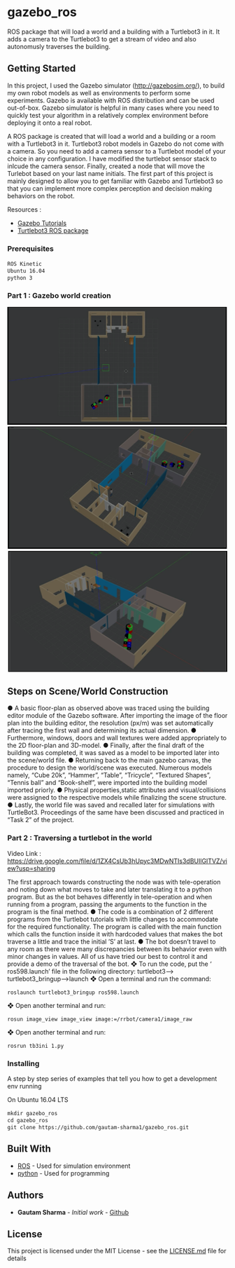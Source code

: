 # gazebo_ros
ROS package that will load a world and a building with a Turtlebot3 in it. It adds a camera to the Turtlebot3 to get a stream of video and also autonomusly traverses the building.

## Getting Started

In this project, I used the Gazebo simulator (http://gazebosim.org/), to build my own robot models as well as environments to perform some experiments. Gazebo is available with ROS distribution and can be used out-of-box. Gazebo simulator is helpful in many cases where you need to quickly test your algorithm in a relatively complex environment before deploying it onto a real robot.

A ROS package is created that will load a world and a building or a room with a Turtlebot3 in it. Turtlebot3 robot models in Gazebo do not come with a camera. So you need to add a camera sensor to a Turtlebot model of your choice in any configuration. I have modified the turtlebot sensor stack to inlcude the camera sensor. Finally, created a node that will move the Turlebot based on your last name initials. The first part of this project is mainly designed to allow you to get familiar with Gazebo and Turtlebot3 so that you can implement more complex perception and decision making behaviors on the robot.

Resources : 

* [Gazebo Tutorials](http://gazebosim.org/tutorials/browse)
* [Turtlebot3 ROS package](http://wiki.ros.org/turtlebot3)


### Prerequisites

```
ROS Kinetic
Ubuntu 16.04
python 3
```

### Part 1 : Gazebo world creation
![image info](./pictures/image1.png)
![image info](./pictures/image2.png)
![image info](./pictures/image3.png)

## Steps on Scene/World Construction
● A basic floor-plan as observed above was traced using the building editor module of the Gazebo software. After importing the image of the floor plan into the building editor, the resolution (px/m) was set automatically after tracing the first wall and determining its actual dimension.
● Furthermore, windows, doors and wall textures were added appropriately to the 2D floor-plan and 3D-model.
● Finally, after the final draft of the building was completed, it was saved as a model to be imported later into the scene/world file.
● Returning back to the main gazebo canvas, the procedure to design the world/scene was executed. Numerous models namely, “Cube 20k”, “Hammer”, “Table”, “Tricycle”, “Textured Shapes”, “Tennis ball” and “Book-shelf”, were imported into the building model imported priorly.
● Physical properties,static attributes and visual/collisions were assigned to the respective models while finalizing the scene structure.
● Lastly, the world file was saved and recalled later for simulations with TurtleBot3. Proceedings of the same have been discussed and practiced in “Task 2” of the project.

### Part 2 : Traversing a turtlebot in the world

Video Link :
https://drive.google.com/file/d/1ZX4CsUb3hUpyc3MDwNTIs3dBUIlGITVZ/view?usp=sharing

The first approach towards constructing the node was with tele-operation and noting down what moves to take and later translating it to a python program. But as the bot behaves differently in tele-operation and when running from a program, passing the arguments to the function in the program is the final method.
● The code is a combination of 2 different programs from the Turtlebot tutorials with little changes to accommodate for the required functionality. The program is called with the main function which calls the function inside it with hardcoded values that makes the bot traverse a little and trace the initial ’S’ at last.
● The bot doesn’t travel to any room as there were many discrepancies between its behavior even with minor changes in values. All of us have tried our best to control it and provide a demo of the traversal of the bot.
❖ To run the code, put the ‘​ros598.launch​’ file in the following directory: turtlebot3——> turtlebot3_bringup——>launch
❖ Open a terminal and run the command: 
```
roslaunch turtlebot3_bringup ros598.launch
```
❖ Open another terminal and run:
```
rosun image_view image_view image:=/rrbot/camera1/image_raw
```
❖ Open another terminal and run: 
```
rosrun tb3ini 1.py
```

### Installing

A step by step series of examples that tell you how to get a development env running

On Ubuntu 16.04 LTS

```
mkdir gazebo_ros
cd gazebo_ros
git clone https://github.com/gautam-sharma1/gazebo_ros.git
```



## Built With

* [ROS](https://www.ros.org) - Used for simulation environment
* [python](https://www.python.org) - Used for programming

## Authors

* **Gautam Sharma** - *Initial work* - [Github](https://github.com/gautam-sharma1)


## License

This project is licensed under the MIT License - see the [LICENSE.md](LICENSE.md) file for details





